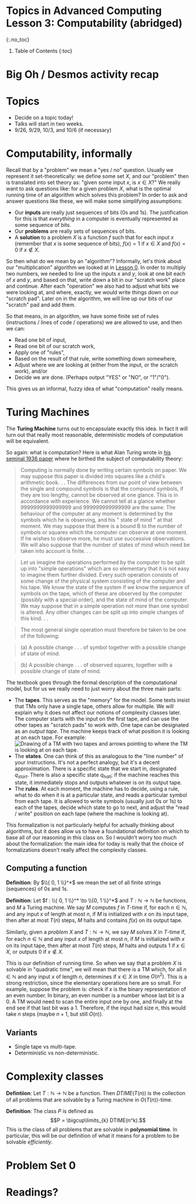 # Topics in Advanced Computing Lesson 3: Computability (abridged)
{:.no_toc}

1. Table of Contents
{:toc}

# Big Oh / Desmos activity recap

# Topics

* Decide on a topic today!
* Talks will start in two weeks.
* 9/26, 9/29, 10/3, and 10/6 (if necessary)

# Computability, informally

Recall that by a "problem" we mean a "yes / no" question. Usually we represent it set-theoretically: we define some set $X$, and our "problem" then is translated into set theory as: "given some input $x$, is $x \in X$?" We really want to ask questions like: for a given problem $X$, what is the optimal running time of an algorithm which solves this problem? In order to ask and answer questions like these, we will make some simplifying assumptions:

* Our **inputs** are really just sequences of bits (0s and 1s). The justification for this is that *everything* in a computer is eventually represented as some sequence of bits.
* Our **problems** are really sets of sequences of bits.
* A **solution** to a problem $X$ is a function $f$ such that for each input $x$ (remember that $x$ is some sequence of bits), $f(x) = 1$ if $x \in X$ and $f(x) = 0$ if $x \not \in X$.

So then what do we mean by an "algorithm"? Informally, let's think about our "multiplication" algorithm we looked at in [Lesson 0](lesson0.html#better-algorithm). In order to multiply two numbers, we needed to line up the inputs $x$ and $y$, look at one bit each of $x$ and $y$, and based on that, write down a bit in our "scratch work" place and continue. After each "operation" we also had to adjust what bits we were looking at, and where, exactly, we would write things down on our "scratch pad". Later on in the algorithm, we will line up our bits of our "scratch" pad and add them.

So that means, in an algorithm, we have some finite set of rules (instructions / lines of code / operations) we are allowed to use, and then we can:

* Read one bit of input,
* Read one bit of our scratch work,
* Apply one of "rules",
* Based on the result of that rule, write something down somewhere,
* Adjust where we are looking at (either from the input, or the scratch work), and/or
* Decide we are done. (Perhaps output "YES" or "NO", or "1"/"0").

This gives us an informal, fuzzy idea of what "computation" really means.

# Turing Machines

The **Turing Machine** turns out to encapsulate exactly this idea. In fact it will turn out that really most reasonable, deterministic models of computation will be equivalent.

So again: what is computation? Here is what Alan Turing wrote in [his seminal 1936 paper](https://www.cs.virginia.edu/~robins/Turing_Paper_1936.pdf) where he birthed the subject of computability theory:

> Computing is normally done by writing certain symbols on paper. We may suppose this paper is divided into squares like a child's arithmetic book. . . The differences from our point of view between the single and compound symbols is that the compound symbols, if they are too lengthy, cannot be observed at one glance. This is in accordance with experience. We cannot tell at a glance whether 9999999999999999 and 999999999999999 are the same.
> The behaviour of the computer at any moment is determined by the symbols which he is observing, and his " state of mind " at that moment.
We may suppose that there is a bound B to the number of symbols or squares which the computer can observe at one moment. If he wishes to
observe more, he must use successive observations. We will also suppose that the number of states of mind which need be taken into account is finite. . .

> Let us imagine the operations performed by the computer to be split up into "simple operations" which are so elementary that it is not easy to imagine them further divided. Every such operation consists of some change of the physical system consisting of the computer and his tape. We know the state of the system if we know the sequence of symbols on the tape, which of these are observed by the computer (possibly with a special order), and the state of mind of the computer. We may suppose that in a simple operation not more than one symbol is altered. Any other changes can be split up into simple changes of this kind. . .

> The most general single operation must therefore be taken to be one of the following:

> (a) A possible change . . . of symbol together with a possible change of state of mind.

> (b) A possible change . . . of observed squares, together with a possible change of state of mind.

The textbook goes through the formal description of the computational model, but for us we really need to just worry about the three main parts:

* The **tapes**. This serves as the "memory" for the model. Some texts insist that TMs only have a single tape, others allow for multiple. We will explain why it does not affect our notions of complexity classes later. The computer starts with the input on the first tape, and can use the other tapes as "scratch pads" to work with. One tape can be designated as an *output tape*. The machine keeps track of what position it is looking at on each tape. For example: <img class="noreverse" src="https://atharaq.github.io/computability/two-tapes.jpeg" alt="Drawing of a TM with two tapes and arrows pointing to where the TM is looking at on each tape."/>
* The **states**. One can think of this as analogous to the "line number" of your instructions. It's not a perfect analogy, but it's a decent approximation. There is a specific state that we start in, designated $q_{start}$. There is also a specific state $q_{halt}$; if the machine reaches this state, it immediately stops and outputs whatever is on its output tape.
* The **rules**. At each moment, the machine has to decide, using a rule, what to do when it is at a particular state, and reads a particular symbol from each tape. It is allowed to write symbols (usually just 0s or 1s) to each of the tapes, decide which state to go to next, and adjust the "read / write" position on each tape (where the machine is looking at).

This formalization is not particularly helpful for actually thinking about algorithms, but it does allow us to have a foundational definition on which to base all of our reasoning in this class on. So I wouldn't worry too much about the formalization: the main idea for today is really that the choice of formalizations doesn't really affect the complexity classes.

## Computing a function

**Definition**: By $\\{ 0, 1 \\}^*$ we mean the set of all finite strings (sequences) of 0s and 1s.

**Definition**: Let $f : \\{ 0, 1 \\}^* \to \\{0, 1 \\}^*$ and $T : \mathbb{N} \to \mathbb{N}$ be functions, and $M$ a Turing machine. We say $M$ computes $f$ in $T$-time if, for each $n \in \mathbb{N}$, and any input $x$ of length at most $n$, if $M$ is initialized with $x$ on its input tape, then after at most $T(n)$ steps, $M$ halts and contains $f(x)$ on its output tape.

Similarly, given a *problem* $X$ and $T : \mathbb{N} \to \mathbb{N}$, we say $M$ *solves* $X$ in $T$-time if, for each $n \in \mathbb{N}$ and any input $x$ of length at most $n$, if $M$ is initialized with $x$ on its input tape, then after at most $T(n)$ steps, $M$ halts and outputs $1$ if $x \in X$, or outputs $0$ if $x \not \in X$.

This is our definition of running time. So when we say that a problem $X$ is solvable in "quadratic time", we will mean that there is a TM which, for all $n \in \mathbb{N}$ and any input $x$ of length $n$, determines if $x \in X$ in time $O(n^2)$. This is a strong restriction, since the elementary operations here are so small. For example, suppose the problem is: check if $x$ is the binary representation of an even number. In binary, an even number is a number whose last bit is a 0. A TM would need to scan the entire input one by one, and finally at the end see if that last bit was a 1. Therefore, if the input had size $n$, this would take $n$ steps (maybe $n + 1$, but still $O(n)$).

## Variants

* Single tape vs multi-tape.
* Deterministic vs non-deterministic.

# Complexity classes

**Defintiion**: Let $T : \mathbb{N} \to \mathbb{N}$ be a function. Then $DTIME(T(n))$ is the collection of all problems that are solvable by a Turing machine in $O(T(n))$-time.

**Definition**: The class $P$ is defined as $$P = \bigcup\limits_{k} DTIME(n^k).$$ This is the class of all problems that are solvable in **polynomial time**. In particular, this will be our definition of what it means for a problem to be solvable *efficiently*.

# Problem Set 0

# Readings?
